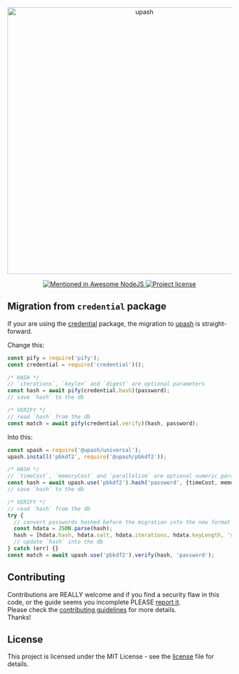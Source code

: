 <p align="center">
  <a href="https://github.com/simonepri/upash">
    <img src="https://github.com/simonepri/upash/raw/master/media/upash.png" alt="upash" width="600"/>
  </a>
</p>
<p align="center">
  <!-- Mentioned - Awesome NodeJS -->
  <a href="https://github.com/sindresorhus/awesome-nodejs#security">
    <img src="https://awesome.re/mentioned-badge.svg" alt="Mentioned in Awesome NodeJS" />
  </a>
  <!-- License - MIT -->
  <a href="https://github.com/simonepri/upash/tree/master/license">
    <img src="https://img.shields.io/github/license/simonepri/upash.svg" alt="Project license" />
  </a>
</p>

## Migration from `credential` package
If your are using the [credential][npm:credential] package, the migration to
[upash][upash] is straight-forward.  

Change this:

```js
const pify = require('pify');
const credential = require('credential')();

/* HASH */
// `iterations`, `keylen` and `digest` are optional parameters
const hash = await pify(credential.hash)(password);
// save `hash` to the db

/* VERIFY */
// read `hash` from the db
const match = await pify(credential.verify)(hash, password);
```

Into this:
```js
const upash = require('@upash/universal');
upash.install('pbkdf2', require('@upash/pbkdf2'));

/* HASH */
// `timeCost`, `memoryCost` and `parallelism` are optional numeric parameters
const hash = await upash.use('pbkdf2').hash('password', {timeCost, memoryCost, parallelism});
// save `hash` to the db

/* VERIFY */
// read `hash` from the db
try {
  // convert passwords hashed before the migration into the new format
  const hdata = JSON.parse(hash);
  hash = [hdata.hash, hdata.salt, hdata.iterations, hdata.keyLength, 'sha1'].join(',');
  // update `hash` into the db
} catch (err) {}
const match = await upash.use('pbkdf2').verify(hash, 'password');
```

## Contributing
Contributions are REALLY welcome and if you find a security flaw in this code,
or the guide seems you incomplete PLEASE [report it][new issue].  
Please check the [contributing guidelines][contributing] for more details.  
Thanks!

## License
This project is licensed under the MIT License - see the [license][license] file for details.

<!-- Links -->
[upash]: https://github.com/simonepri/upash

[new issue]: https://github.com/simonepri/upash-scrypt/issues/new

[license]: https://github.com/simonepri/upash/tree/master/license
[contributing]: https://github.com/simonepri/upash-scrypt/tree/master/.github/contributing.md

[npm:credential]: https://www.npmjs.com/package/credential
